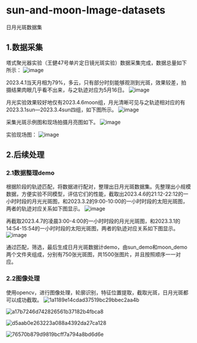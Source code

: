 # sun-and-moon-Image-datasets
日月光斑数据集
## 1.数据采集
塔式聚光器实验（王健47号单片定日镜光斑实验）数据采集完成，数据总量如下所示：
![image](https://user-images.githubusercontent.com/92524510/233988738-b613c669-295b-48d6-ae8b-dbfa4ae47a58.png)

2023.4.1当天月相为79%，多云，只有部分时刻能够观测到光斑，效果较差，拍摄结果肉眼几乎看不出来，与之轨迹对应为5月16日。
![image](https://user-images.githubusercontent.com/92524510/233988907-08a29193-2a9c-4628-97ac-45d6d5124095.png)

月光实验效果较好地仅有2023.4.6moon组，月光清晰可见与之轨迹相对应的有2023.3.1sun—2023.3.4sun四组，如下图所示。
![image](https://user-images.githubusercontent.com/92524510/233988969-ef5b1465-20b5-4301-9e6e-7fd15b9bf713.png)

采集光斑示例图和现场拍摄月亮图如下。
![image](https://user-images.githubusercontent.com/92524510/233989007-d226d54e-f94c-401a-b3b5-b12c5d1fd43a.png)

实验现场图：
![image](https://user-images.githubusercontent.com/92524510/233989041-4f5c9041-6ec1-4539-b6a3-d550d2ce70a1.png)


## 2.后续处理

### 2.1数据整理demo
根据阶段的轨迹匹配，将数据进行配对，整理出日月光斑数据集。先整理出小规模数据，方便实验不同模型，评估它们的性能，截取出2023.4.6的21:12-22:12的一小时时段的月光光斑图，和2023.3.2的9:00-10:00的一小时时段的太阳光斑图，两者的轨迹对应关系如下图显示。
![image](https://user-images.githubusercontent.com/92524510/233989181-0557b7ab-5b01-4209-9cb3-6c2ee7221c2f.png)

再截取2023.4.7的凌晨3:00-4:00的一小时时段的月光光斑图，和2023.3.1的14:54-15:54的一小时时段的太阳光斑图，两者的轨迹对应关系如下图显示。
![image](https://user-images.githubusercontent.com/92524510/233989217-bf9c3bfd-ee9d-44b4-86b3-a06ee2587caa.png)

通过匹配，筛选，最后生成日月光斑数据计demo，由sun_demo和moon_demo两个文件夹组成，分别有750张光斑图，共1500张图片，并且按照顺序一一对应。

### 2.2图像处理
使用opencv，进行图像处理，轮廓识别，特征位置提取，截取光斑，日月光斑都可以成功截取。
![1a1189e14cdad37519bc29bbec2aa4b](https://user-images.githubusercontent.com/92524510/233989785-1115a503-f51f-4c64-92dd-37423830571d.png)

![a17b7246d742826561b37182b4fbca8](https://user-images.githubusercontent.com/92524510/233989797-043527ad-3ea2-498f-b6bc-9cc6e0344719.png)

![d5aab0e263223a088a4392da27ca128](https://user-images.githubusercontent.com/92524510/233989809-444b4f06-89e3-4a10-9a3a-aad1fc2c3014.jpg)

![76570b879d9819bcff7a794a8bd6d6e](https://user-images.githubusercontent.com/92524510/233989824-46be1235-722f-43b4-bef2-5bb1491d525f.jpg)

